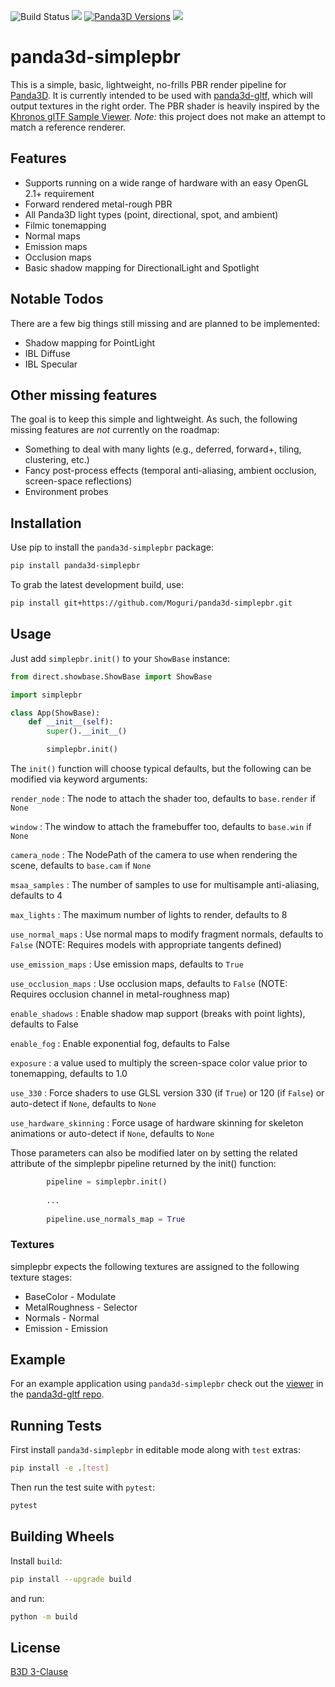 ![Build Status](https://github.com/Moguri/panda3d-simplepbr/workflows/Pipeline/badge.svg)
[![](https://img.shields.io/pypi/pyversions/panda3d_simplepbr.svg)](https://pypi.org/project/panda3d_simplepbr/)
[![Panda3D Versions](https://img.shields.io/badge/panda3d-1.10%20%7C%201.11-blue.svg)](https://www.panda3d.org/)
[![](https://img.shields.io/github/license/Moguri/panda3d-simplepbr.svg)](https://choosealicense.com/licenses/bsd-3-clause/)

# panda3d-simplepbr

This is a simple, basic, lightweight, no-frills PBR render pipeline for [Panda3D](https://www.panda3d.org/).
It is currently intended to be used with [panda3d-gltf](https://github.com/Moguri/panda3d-gltf), which will output textures in the right order.
The PBR shader is heavily inspired by the [Khronos glTF Sample Viewer](https://github.com/KhronosGroup/glTF-Sample-Viewer).
*Note:* this project does not make an attempt to match a reference renderer.

## Features
* Supports running on a wide range of hardware with an easy OpenGL 2.1+ requirement
* Forward rendered metal-rough PBR
* All Panda3D light types (point, directional, spot, and ambient)
* Filmic tonemapping 
* Normal maps
* Emission maps
* Occlusion maps
* Basic shadow mapping for DirectionalLight and Spotlight

## Notable Todos
There are a few big things still missing and are planned to be implemented:

* Shadow mapping for PointLight
* IBL Diffuse
* IBL Specular

## Other missing features
The goal is to keep this simple and lightweight.
As such, the following missing features are *not* currently on the roadmap:

* Something to deal with many lights (e.g., deferred, forward+, tiling, clustering, etc.)
* Fancy post-process effects (temporal anti-aliasing, ambient occlusion, screen-space reflections)
* Environment probes

## Installation

Use pip to install the `panda3d-simplepbr` package:

```bash
pip install panda3d-simplepbr
```

To grab the latest development build, use:

```bash
pip install git+https://github.com/Moguri/panda3d-simplepbr.git

```

## Usage

Just add `simplepbr.init()` to your `ShowBase` instance:

```python
from direct.showbase.ShowBase import ShowBase

import simplepbr

class App(ShowBase):
    def __init__(self):
        super().__init__()

        simplepbr.init()
```

The `init()` function will choose typical defaults, but the following can be modified via keyword arguments:

`render_node`
: The node to attach the shader too, defaults to `base.render` if `None`

`window`
: The window to attach the framebuffer too, defaults to `base.win` if `None`

`camera_node`
: The NodePath of the camera to use when rendering the scene, defaults to `base.cam` if `None`

`msaa_samples`
: The number of samples to use for multisample anti-aliasing, defaults to 4

`max_lights`
: The maximum number of lights to render, defaults to 8

`use_normal_maps`
: Use normal maps to modify fragment normals, defaults to `False` (NOTE: Requires models with appropriate tangents defined)

 `use_emission_maps`
: Use emission maps, defaults to `True`

`use_occlusion_maps`
: Use occlusion maps, defaults to `False` (NOTE: Requires occlusion channel in metal-roughness map)

`enable_shadows`
: Enable shadow map support (breaks with point lights), defaults to False

`enable_fog`
: Enable exponential fog, defaults to False

`exposure`
: a value used to multiply the screen-space color value prior to tonemapping, defaults to 1.0

`use_330`
: Force shaders to use GLSL version 330 (if `True`) or 120 (if `False`) or auto-detect if `None`, defaults to `None`

`use_hardware_skinning`
: Force usage of hardware skinning for skeleton animations or auto-detect if `None`, defaults to `None`

Those parameters can also be modified later on by setting the related attribute of the simplepbr pipeline returned by the init() function:

```python
        pipeline = simplepbr.init()
        
        ...
        
        pipeline.use_normals_map = True
```

### Textures

simplepbr expects the following textures are assigned to the following texture stages:

* BaseColor - Modulate
* MetalRoughness - Selector
* Normals - Normal
* Emission - Emission

## Example

For an example application using `panda3d-simplepbr` check out the [viewer](https://github.com/Moguri/panda3d-gltf/blob/master/gltf/viewer.py) in the [panda3d-gltf repo](https://github.com/Moguri/panda3d-gltf).

## Running Tests

First install `panda3d-simplepbr` in editable mode along with `test` extras:

```bash
pip install -e .[test]
```

Then run the test suite with `pytest`:

```bash
pytest
```

## Building Wheels

Install `build`:

```bash
pip install --upgrade build
```

and run:

```bash
python -m build
```

## License
[B3D 3-Clause](https://choosealicense.com/licenses/bsd-3-clause/)
